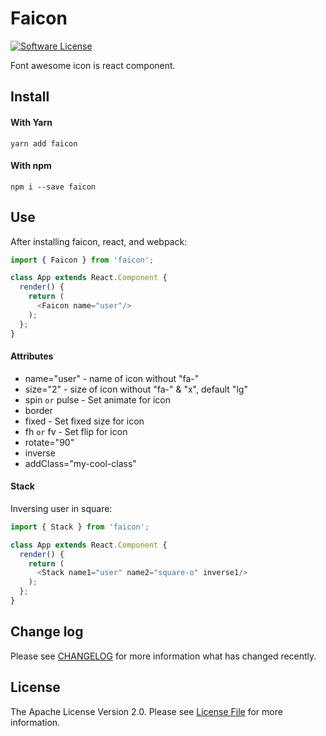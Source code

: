 # Faicon
[![Software License][ico-license]](license.md)

Font awesome icon is react component.

## Install

#### With Yarn
`yarn add faicon`

#### With npm
`npm i --save faicon`

## Use
After installing faicon, react, and webpack:
```javascript
import { Faicon } from 'faicon';

class App extends React.Component {
  render() {
    return (
      <Faicon name="user"/>
    );
  };
}
```
#### Attributes
* name="user" - name of icon without "fa-"
* size="2" - size of icon without "fa-" & "x", default "lg"
* spin `or` pulse - Set animate for icon
* border
* fixed - Set fixed size for icon
* fh `or` fv - Set flip for icon
* rotate="90"
* inverse
* addClass="my-cool-class"

#### Stack
Inversing user in square:
```javascript
import { Stack } from 'faicon';

class App extends React.Component {
  render() {
    return (
      <Stack name1="user" name2="square-o" inverse1/>
    );
  };
}
```

## Change log

Please see [CHANGELOG](changelog.md) for more information what has changed recently.

## License

The Apache License Version 2.0. Please see [License File](license.md) for more information.

[ico-license]: https://img.shields.io/badge/license-Apache%202-brightgreen.svg?style=flat-square
